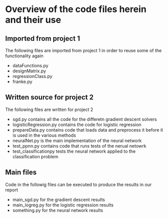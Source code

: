# Overview of the code files herein and their use

## Imported from project 1

The following files are imported from project 1 in order to reuse some of the functionality again

 - dataFunctions.py
 - designMatrix.py
 - regressionClass.py
 - franke.py

## Written source for project 2

The following files are written for project 2

- sgd.py contains all the code for the differetn gradient descent solvers
- logisticRegression.py contains the code for logistic regression
- prepareData.py contains code that loads data and preprocess it before it is used in the various methods
- neuralNet.py is the main implementation of the neural network
- test_ppnn.py contains code that runs tests of the nerual netowrk
- test_classificationpy tests the neural network applied to the classification problem


## Main files

Code in the followig files can be executed to produce the results in our report

 - main_sgd.py for the gradient descent results
 - main_logreg.py for the logistic regression results
 - something.py for the neural network results
